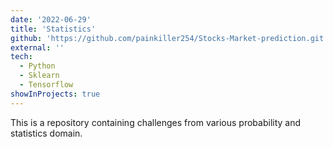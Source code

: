 ```yaml
---
date: '2022-06-29'
title: 'Statistics'
github: 'https://github.com/painkiller254/Stocks-Market-prediction.git'
external: ''
tech:
  - Python
  - Sklearn
  - Tensorflow
showInProjects: true
---
```


This is a repository containing challenges from various probability and statistics domain.
